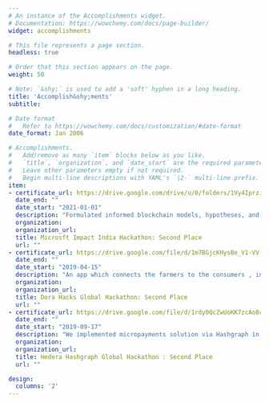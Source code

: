```yaml
---
# An instance of the Accomplishments widget.
# Documentation: https://wowchemy.com/docs/page-builder/
widget: accomplishments

# This file represents a page section.
headless: true

# Order that this section appears on the page.
weight: 50

# Note: `&shy;` is used to add a 'soft' hyphen in a long heading.
title: 'Accomplish&shy;ments'
subtitle:

# Date format
#   Refer to https://wowchemy.com/docs/customization/#date-format
date_format: Jan 2006

# Accomplishments.
#   Add/remove as many `item` blocks below as you like.
#   `title`, `organization`, and `date_start` are the required parameters.
#   Leave other parameters empty if not required.
#   Begin multi-line descriptions with YAML's `|2-` multi-line prefix.
item:
- certificate_url: https://drive.google.com/drive/u/0/folders/1Vy4Iprzint2tE6l2jsFZm5ku1gzkpnio
  date_end: ""
  date_start: "2021-01-01"
  description: "Formulated informed blockchain models, hypotheses, and use cases."
  organization: 
  organization_url: 
  title: Microsft Impact India Hackathon: Second Place
  url: ""
- certificate_url: https://drive.google.com/file/d/1m7BGjcKHysBe_V1-VV-OH59j7C9scG7T/view?usp=sharing
  date_end: ""
  date_start: "2019-04-15"
  description: "An app which connects the farmers to the consumers , in which the real time crop health monitoringensures that pesticide free crops are grown. Real time           analytics is given to the farmer along with Smart Contract for bidding and fund transfer features"
  organization: 
  organization_url: 
  title: Dora Hacks Global Hackathon: Second Place
  url: ""
- certificate_url: https://drive.google.com/file/d/1rdy0QcZwUoKK7zcAo8cJ0xj9_smeUjHm/view?usp=sharing
  date_end: ""
  date_start: "2019-09-17"
  description: "We implemented micropayments solution via Hashgraph in which a locked-in amount from contractors will go to citizen charter fund for improper completion of         government funded projects."
  organization: 
  organization_url: 
  title: Hedera Hashgraph Global Hackathon : Second Place
  url: ""

design:
  columns: '2' 
---
```

